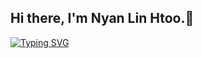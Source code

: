 ## Hi there, I'm Nyan Lin Htoo.👋

[![Typing SVG](https://readme-typing-svg.demolab.com?font=&weight=600&size=25&pause=1000&color=D718F7&center=true&vCenter=true&random=true&width=435&lines=Happy+to+learn+new+technologies;FullStack+Developer)](https://git.io/typing-svg)

<!--
**NyanLinHtoo/NyanLinHtoo** is a ✨ _special_ ✨ repository because its `README.md` (this file) appears on your GitHub profile.

Here are some ideas to get you started:

- 🔭 I’m currently working on ...
- 🌱 I’m currently learning ...
- 👯 I’m looking to collaborate on ...
- 🤔 I’m looking for help with ...
- 💬 Ask me about ...
- 📫 How to reach me: ...
- 😄 Pronouns: ...
- ⚡ Fun fact: ...
-->
